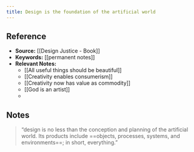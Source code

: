 ```yaml
---
title: Design is the foundation of the artificial world
---
```

## Reference
- **Source:** [[Design Justice - Book]]
- **Keywords:** [[permanent notes]]
- **Relevant Notes:** 
	- [[All useful things should be beautiful]]
	- [[Creativity enables consumerism]]
	- [[Creativity now has value as commodity]]
	- [[God is an artist]]
	- 
## Notes
> “design is no less than the conception and planning of the artificial world. Its products include ==objects, processes, systems, and environments==; in short, everything.”